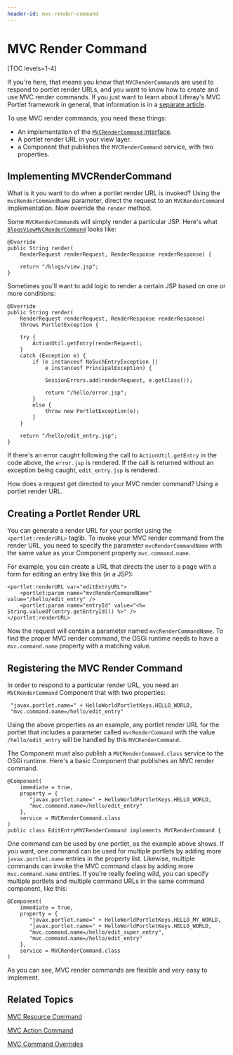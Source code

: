 ```yaml
---
header-id: mvc-render-command
---
```


# MVC Render Command

[TOC levels=1-4]

If you're here, that means you know that `MVCRenderCommand`s are used to respond
to portlet render URLs, and you want to know how to create and use MVC render
commands. If you just want to learn about Liferay's MVC Portlet framework in
general, that information is in a [separate article](/docs/7-0/tutorials/-/knowledge_base/t/liferay-mvc-portlet).

To use MVC render commands, you need these things:

-  An implementation of the [`MVCRenderCommand` interface](@platform-ref@/7.0-latest/javadocs/portal-kernel/com/liferay/portal/kernel/portlet/bridges/mvc/MVCRenderCommand.html).
-  A portlet render URL in your view layer.
-  a Component that publishes the `MVCRenderCommand` service, with two
   properties.

## Implementing MVCRenderCommand

What is it you want to do when a portlet render URL is invoked? Using the
`mvcRenderCommandName` parameter, direct the request to an `MVCRenderCommand`
implementation. Now override the `render` method.

Some `MVCRenderCommand`s will simply render a particular JSP. Here's what
[`BlogsViewMVCRenderCommand`](https://github.com/liferay/liferay-portal/blob/7.0.2-ga3/modules/apps/collaboration/blogs/blogs-web/src/main/java/com/liferay/blogs/web/internal/portlet/action/BlogsViewMVCRenderCommand.java)
looks like:

	@Override
	public String render(
		RenderRequest renderRequest, RenderResponse renderResponse) {

		return "/blogs/view.jsp";
	}

Sometimes you'll want to add logic to render a certain JSP based on one or more
conditions:

    @Override
    public String render(
        RenderRequest renderRequest, RenderResponse renderResponse)
        throws PortletException {

        try {
            ActionUtil.getEntry(renderRequest);
        }
        catch (Exception e) {
            if (e instanceof NoSuchEntryException ||
                e instanceof PrincipalException) {

                SessionErrors.add(renderRequest, e.getClass());

                return "/hello/error.jsp";
            }
            else {
                throw new PortletException(e);
            }
        }

        return "/hello/edit_entry.jsp";
    }

If there's an error caught following the call to `ActionUtil.getEntry` in the
code above, the `error.jsp` is rendered. If the call is returned without an
exception being caught, `edit_entry.jsp` is rendered.

How does a request get directed to your MVC render command? Using a portlet
render URL.

## Creating a Portlet Render URL

You can generate a render URL for your portlet using the `<portlet:renderURL>`
taglib. To invoke your MVC render command from the render URL, you need to
specify the parameter `mvcRenderCommandName` with the same value as your
Component property `mvc.command.name`.

For example, you can create a URL that directs the user to a page with a form for
editing an entry like this (in a JSP): 

    <portlet:renderURL var="editEntryURL">
        <portlet:param name="mvcRenderCommandName" value="/hello/edit_entry" />
        <portlet:param name="entryId" value="<%= String.valueOf(entry.getEntryId()) %>" />
    </portlet:renderURL>

Now the request will contain a parameter named `mvcRenderCommandName`. To find
the proper MVC render command, the OSGi runtime needs to have a
`mvc.command.name` property with a matching value.

## Registering the MVC Render Command

In order to respond to a particular render URL, you need an
`MVCRenderCommand` Component that with two properties:

     "javax.portlet.name=" + HelloWorldPortletKeys.HELLO_WORLD,
     "mvc.command.name=/hello/edit_entry"

Using the above properties as an example, any portlet render URL for the portlet
that includes a parameter called `mvcRenderCommand` with the value
`/hello/edit_entry` will be handled by this `MVCRenderCommand`.

The Component must also publish a `MVCRenderCommand.class` service to the OSGi
runtime. Here's a basic Component that publishes an MVC render command.

    @Component(
        immediate = true,
        property = {
           "javax.portlet.name=" + HelloWorldPortletKeys.HELLO_WORLD,
           "mvc.command.name=/hello/edit_entry"
        },
        service = MVCRenderCommand.class
    )
    public class EditEntryMVCRenderCommand implements MVCRenderCommand {

One command can be used by one portlet, as the example above shows. If you want,
one command can be used for multiple portlets by adding more
`javax.portlet.name` entries in the property list. Likewise, multiple commands
can invoke the MVC command class by adding more `mvc.command.name` entries. If
you're really feeling wild, you can specify multiple portlets and multiple
command URLs in the same command component, like this:

    @Component(
        immediate = true,
        property = {
           "javax.portlet.name=" + HelloWorldPortletKeys.HELLO_MY_WORLD,
           "javax.portlet.name=" + HelloWorldPortletKeys.HELLO_WORLD,
           "mvc.command.name=/hello/edit_super_entry",
           "mvc.command.name=/hello/edit_entry"
        },
        service = MVCRenderCommand.class
    )

As you can see, MVC render commands are flexible and very easy to implement.

## Related Topics

[MVC Resource Command](/docs/7-0/tutorials/-/knowledge_base/t/mvc-resource-command)

[MVC Action Command](/docs/7-0/tutorials/-/knowledge_base/t/mvc-action-command)

[MVC Command Overrides](/docs/7-0/tutorials/-/knowledge_base/t/overriding-mvc-commands)

